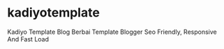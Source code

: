 # kadiyotemplate
Kadiyo Template Blog Berbai Template Blogger Seo Friendly, Responsive And Fast Load

